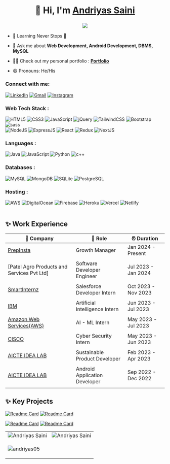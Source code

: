 <h1 align="center">👋 Hi, I'm <a href="https://www.linkedin.com/in/jigar-sable/" target="_blank"> Andriyas Saini </a></h1>
<h3 align="center"> <img src="https://readme-typing-svg.herokuapp.com?color=0357F7&lines=Full+Stack+Developer+%3A)" /> </h3>

- 🌱 Learning Never Stops 🚀

- 💬 Ask me about **Web Development, Android Development, DBMS, MySQL**

- 👨‍💻 Check out my personal portfolio : **<a href="https://portfolio-website-main-cwl3.vercel.app/" target="_blank">Portfolio</a>**

- 😄 Pronouns: He/His

<h3 align="left">Connect with me:</h3>
<div align="left">
  <a href="https://www.linkedin.com/in/andriyassaini/"><img alt="LinkedIn" src="https://img.shields.io/badge/linkedin-%230077B5.svg?style=for-the-badge&logo=linkedin&logoColor=white"/></a>
  <a href="mailto:1234andiyas@gmail.com@gmail.com"><img alt="Gmail" src="https://img.shields.io/badge/Gmail-D14836?style=for-the-badge&logo=gmail&logoColor=white"/></a>
   <a href="https://www.instagram.com/mr_andriyassaini/"><img alt="Instagram" src="https://img.shields.io/badge/Instagram-E4405F?style=for-the-badge&logo=instagram&logoColor=white"/></a>
  
</div>

<h3 align="left">Web Tech Stack :</h3>
<div align="left">
<img alt="HTML5" src="https://img.shields.io/badge/html5-%23E34F26.svg?style=for-the-badge&logo=html5&logoColor=white"/>
<img alt="CSS3" src="https://img.shields.io/badge/css3-%231572B6.svg?style=for-the-badge&logo=css3&logoColor=white"/> 
<img alt="JavaScript" src="https://img.shields.io/badge/javascript-%23323330.svg?style=for-the-badge&logo=javascript&logoColor=%23F7DF1E"/> 
<img alt="jQuery" src="https://img.shields.io/badge/jquery-%230769AD.svg?style=for-the-badge&logo=jquery&logoColor=white"/> 
<img alt="TailwindCSS" src="https://img.shields.io/badge/Tailwind_CSS-38B2AC?style=for-the-badge&logo=tailwind-css&logoColor=white"/>
<img alt="Bootstrap" src="https://img.shields.io/badge/bootstrap-%23563D7C.svg?style=for-the-badge&logo=bootstrap&logoColor=white"/>
<img alt="sass" src="https://img.shields.io/badge/Sass-CC6699?style=for-the-badge&logo=sass&logoColor=white"/>
<br>
<img alt="NodeJS" src="https://img.shields.io/badge/node.js-%2343853D.svg?style=for-the-badge&logo=node-dot-js&logoColor=white"/>
<img alt="ExpressJS" src="https://img.shields.io/badge/Express.js-000000?style=for-the-badge&logo=express&logoColor=white"/>
<img alt="React" src="https://img.shields.io/badge/react-%2320232a.svg?style=for-the-badge&logo=react&logoColor=%2361DAFB"/>
<img alt="Redux" src="https://img.shields.io/badge/Redux-593D88?style=for-the-badge&logo=redux&logoColor=white"/>
<img alt="NextJS" src="https://img.shields.io/badge/next.js-000000?style=for-the-badge&logo=nextdotjs&logoColor=white"/>
</div>

<h3 align="left">Languages :</h3>
<div align="left">
  <img alt="Java" src="https://img.shields.io/badge/java-%23ED8B00.svg?style=for-the-badge&logo=java&logoColor=white"/>
  <img alt="JavaScript" src="https://img.shields.io/badge/javascript-%23323330.svg?style=for-the-badge&logo=javascript&logoColor=%23F7DF1E"/> 
  <img alt="Python" src="https://img.shields.io/badge/python-%2314354C.svg?style=for-the-badge&logo=python&logoColor=white"/>
  <img alt="c++" src="https://img.shields.io/badge/C%2B%2B-00599C?style=for-the-badge&logo=c%2B%2B&logoColor=white"/>
</div>

<h3 align="left">Databases :</h3>
<div align="left">
  <img alt="MySQL" src="https://img.shields.io/badge/mysql-%2300f.svg?style=for-the-badge&logo=mysql&logoColor=white"/>
  <img alt="MongoDB" src ="https://img.shields.io/badge/MongoDB-4EA94B?style=for-the-badge&logo=mongodb&logoColor=white"/>
  <img alt="SQLite" src ="https://img.shields.io/badge/sqlite-%2307405e.svg?style=for-the-badge&logo=sqlite&logoColor=white"/>
  <img alt="PostgreSQL" src ="https://img.shields.io/badge/PostgreSQL-316192?style=for-the-badge&logo=postgresql&logoColor=white"/>
</div>



<h3 align="left">Hosting :</h3>
<div align="left">
  <img alt="AWS" src="https://img.shields.io/badge/Amazon_AWS-FF9900?style=for-the-badge&logo=amazonaws&logoColor=white"/>
  <img alt="DigitalOcean" src="https://img.shields.io/badge/DigitalOcean-%230167ff.svg?style=for-the-badge&logo=digitalOcean&logoColor=white"/>
  <img alt="Firebase" src="https://img.shields.io/badge/firebase-%23039BE5.svg?style=for-the-badge&logo=firebase"/>
  <img alt="Heroku" src="https://img.shields.io/badge/heroku-%23430098.svg?style=for-the-badge&logo=heroku&logoColor=white"/>
  <img alt="Vercel" src="https://img.shields.io/badge/Vercel-000000?style=for-the-badge&logo=vercel&logoColor=white"/>
  <img alt="Netlify" src="https://img.shields.io/badge/Netlify-00C7B7?style=for-the-badge&logo=netlify&logoColor=white"/>
</div><br/>

## ✨ Work Experience

| 🏢 Company | 💼 Role | ⏰ Duration |
| --- | --- | --- |
| [PrepInsta](https://www.linkedin.com/company/prepinstaprime-campusclub/mycompany/) | Growth Manager | Jan 2024 - Present |
|||
| [Patel Agro Products and Services Pvt Ltd] | Software Developer Engineer | Jul 2023 - Jan 2024 |
|||
| [SmartInternz](https://www.linkedin.com/company/smartinternz/) | Salesforce Developer Intern | Oct 2023 - Nov 2023 |
|||
| [IBM](https://www.linkedin.com/company/ibm/) | Artificial Intelligence Intern | Jun 2023 - Jul 2023 |
|||
| [Amazon Web Services(AWS)](https://www.linkedin.com/company/amazon-web-services/) | AI - ML Intern | May 2023 - Jul 2023 |
|||
| [CISCO](https://www.linkedin.com/school/cisco-networking-academy1/) | Cyber Security Intern | May 2023 - Jun 2023 |
|||
| [AICTE IDEA LAB](https://www.linkedin.com/company/aicte-idea-lab-lnct-bhopal/) | Sustainable Product Developer | Feb 2023 - Apr 2023 |
|||
| [AICTE IDEA LAB](https://www.linkedin.com/company/aicte-idea-lab-lnct-bhopal/) | Android Application Developer | Sep 2022 - Dec 2022 |
|||

## ✨ Key Projects



[![Readme Card](https://github-readme-stats.vercel.app/api/pin/?username=Andriyas05&repo=flutter-whatsapp-clone-master)](https://github.com/Andriyas05/flutter-whatsapp-clone-master)
[![Readme Card](https://github-readme-stats.vercel.app/api/pin/?username=Andriyas05&repo=krishicare)](https://github.com/Andriyas05/krishicare)

[![Readme Card](https://github-readme-stats.vercel.app/api/pin/?username=Andriyas05&repo=inotebook)](https://github.com/Andriyas05/inotebook)
[![Readme Card](https://github-readme-stats.vercel.app/api/pin/?username=Andriyas05&repo=bmi_calculator_app-master)](https://github.com/Andriyas05/bmi_calculator_app-master)

<table>
  <tr>
    <td><img src="https://github-readme-stats.vercel.app/api?username=Andriyas05&show_icons=true&theme=dark&locale=en" alt="Andriyas Saini" /></td>
    <td><img src="https://github-readme-stats.vercel.app/api/top-langs?username=Andriyas05&show_icons=true&theme=dark&locale=en&layout=compact" alt="Andriyas Saini" /></td>
  </tr>
  <tr>
    <td colspan="2"><p><img align="center" src="https://github-readme-streak-stats.herokuapp.com/?user=andriyas05&show_icons=true&theme=dark" alt="andriyas05" /></p></td>
  </tr>
</table>




